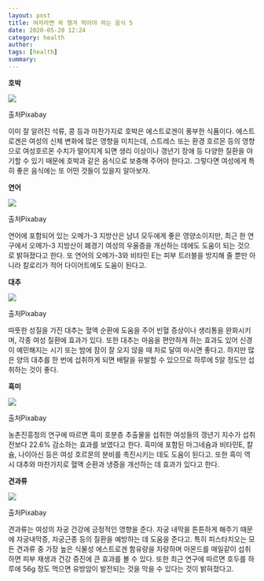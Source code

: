 ```yaml
---
layout: post
title: 여자라면 꼭 챙겨 먹어야 하는 음식 5
date: 2020-05-20 12:24
category: health
author: 
tags: [health]
summary: 
---
```



**호박**

![](https://img1.daumcdn.net/thumb/R720x0/?fname=https%3A%2F%2Ft1.daumcdn.net%2Fliveboard%2Finterstella-story%2F159060836e4f438384ca618c1463ac0e.jpg)

출처Pixabay

이미 잘 알려진 석류, 콩 등과 마찬가지로 호박은 에스트로겐이 풍부한 식품이다. 에스트로겐은 여성의 신체 변화에 많은 영향을 미치는데, 스트레스 또는 환경 호르몬 등의 영향으로 여성호르몬 수치가 떨어지게 되면 생리 이상이나 갱년기 장애 등 다양한 질환을 야기할 수 있기 때문에 호박과 같은 음식으로 보충해 주어야 한다고. 그렇다면 여성에게 특히 좋은 음식에는 또 어떤 것들이 있을지 알아보자.

**연어**

![](https://img1.daumcdn.net/thumb/R720x0/?fname=https%3A%2F%2Ft1.daumcdn.net%2Fliveboard%2Finterstella-story%2Ff91f919fb1714061bb90513a25bd79b3.jpg)

출처Pixabay

연어에 포함되어 있는 오메가-3 지방산은 남녀 모두에게 좋은 영양소이지만, 최근 한 연구에서 오메가-3 지방산이 폐경기 여성의 우울증을 개선하는 데에도 도움이 되는 것으로 밝혀졌다고 한다. 또 연어의 오메가-3와 비타민 E는 피부 트러블을 방지해 줄 뿐만 아니라 칼로리가 적어 다이어트에도 도움이 된다고.

**대추**

![](https://img1.daumcdn.net/thumb/R720x0/?fname=https%3A%2F%2Ft1.daumcdn.net%2Fliveboard%2Finterstella-story%2F383e910643bd4a77a554d3e4cc0f0087.jpg)

출처Pixabay

따뜻한 성질을 가진 대추는 혈액 순환에 도움을 주어 빈혈 증상이나 생리통을 완화시키며, 각종 여성 질환에 효과가 있다. 또한 대추는 마음을 편안하게 하는 효과도 있어 신경이 예민해지는 시기 또는 밤에 잠이 잘 오지 않을 때 차로 달여 마시면 좋다고. 하지만 많은 양의 대추를 한 번에 섭취하게 되면 배탈을 유발할 수 있으므로 하루에 5알 정도만 섭취하는 것이 좋다.

**흑미**

![](https://img1.daumcdn.net/thumb/R720x0/?fname=https%3A%2F%2Ft1.daumcdn.net%2Fliveboard%2Finterstella-story%2F1da859be8db849a4bd945b8da56789bc.jpg)

출처Pixabay

농촌진흥청의 연구에 따르면 흑미 호분층 추출물을 섭취한 여성들의 갱년기 지수가 섭취 전보다 22.6% 감소하는 효과를 보였다고 한다. 흑미에 포함된 마그네슘과 비타민E, 칼슘, 나이아신 등은 여성 호르몬의 분비를 촉진시키는 데도 도움이 된다고. 또한 흑미 역시 대추와 마찬가지로 혈액 순환과 냉증을 개선하는 데 효과가 있다고 한다.

**견과류**

![](https://img1.daumcdn.net/thumb/R720x0/?fname=https%3A%2F%2Ft1.daumcdn.net%2Fliveboard%2Finterstella-story%2Fafaa35a99cb94e79b84514e677f5dcf2.jpg)

출처Pixabay

견과류는 여성의 자궁 건강에 긍정적인 영향을 준다. 자궁 내막을 튼튼하게 해주기 때문에 자궁내막증, 자궁근종 등의 질환을 예방하는 데 도움을 준다고. 특히 피스타치오는 모든 견과류 중 가장 높은 식물성 에스트로겐 함유량을 자랑하며 아몬드를 매일같이 섭취하면 피부 재생과 건강 증진에 큰 효과를 볼 수 있다. 또한 최근 연구에 따르면 호두를 하루에 56g 정도 먹으면 유방암이 발전되는 것을 막을 수 있다는 것이 밝혀졌다고.